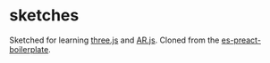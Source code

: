 # sketches

Sketched for learning [three.js](https://threejs.org/) and [AR.js](https://ar-js-org.github.io/AR.js-Docs/). Cloned from the [es-preact-boilerplate](https://github.com/k7n4n5t3w4rt/es-module-preact-boilerplate).
